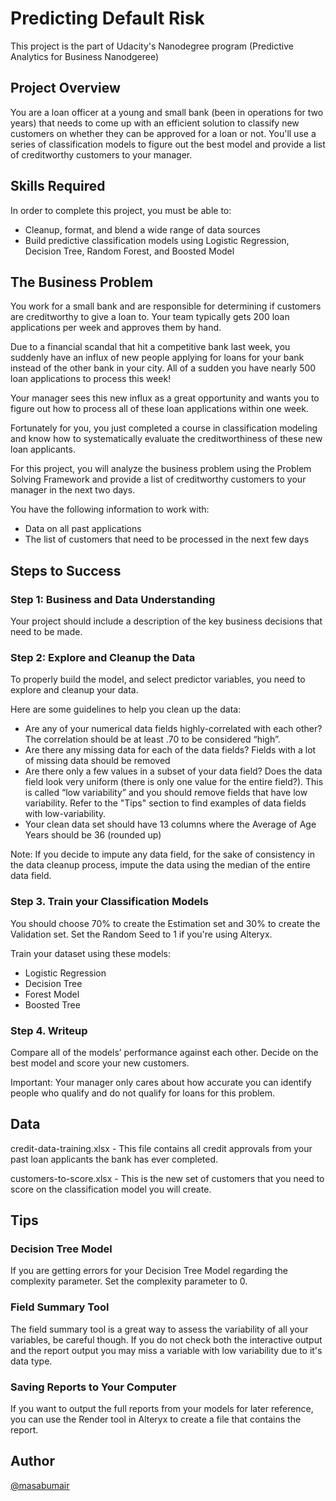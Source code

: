 # Predicting Default Risk
This project is the part of Udacity's Nanodegree program (Predictive Analytics for Business Nanodgeree)
## Project Overview
You are a loan officer at a young and small bank (been in operations for two years) that needs to come up with an efficient solution to classify new customers on whether they can be approved for a loan or not. You'll use a series of classification models to figure out the best model and provide a list of creditworthy customers to your manager.
## Skills Required
In order to complete this project, you must be able to:
- Cleanup, format, and blend a wide range of data sources
- Build predictive classification models using Logistic Regression, Decision Tree, Random Forest, and Boosted Model

## The Business Problem
You work for a small bank and are responsible for determining if customers are creditworthy to give a loan to. Your team typically gets 200 loan applications per week and approves them by hand.

Due to a financial scandal that hit a competitive bank last week, you suddenly have an influx of new people applying for loans for your bank instead of the other bank in your city. All of a sudden you have nearly 500 loan applications to process this week!

Your manager sees this new influx as a great opportunity and wants you to figure out how to process all of these loan applications within one week.

Fortunately for you, you just completed a course in classification modeling and know how to systematically evaluate the creditworthiness of these new loan applicants.

For this project, you will analyze the business problem using the Problem Solving Framework and provide a list of creditworthy customers to your manager in the next two days.

You have the following information to work with:
- Data on all past applications
- The list of customers that need to be processed in the next few days

## Steps to Success
### Step 1: Business and Data Understanding
Your project should include a description of the key business decisions that need to be made.
### Step 2: Explore and Cleanup the Data
To properly build the model, and select predictor variables, you need to explore and cleanup your data.

Here are some guidelines to help you clean up the data:

- Are any of your numerical data fields highly-correlated with each other? The correlation should be at least .70 to be considered “high”.
- Are there any missing data for each of the data fields? Fields with a lot of missing data should be removed
- Are there only a few values in a subset of your data field? Does the data field look very uniform (there is only one value for the entire field?). This is called “low variability” and you should remove fields that have low variability. Refer to the "Tips" section to find examples of data fields with low-variability.
- Your clean data set should have 13 columns where the Average of Age Years should be 36 (rounded up)

Note: If you decide to impute any data field, for the sake of consistency in the data cleanup process, impute the data using the median of the entire data field.

### Step 3. Train your Classification Models
You should choose 70% to create the Estimation set and 30% to create the Validation set. Set the Random Seed to 1 if you're using Alteryx.

Train your dataset using these models:
- Logistic Regression
- Decision Tree
- Forest Model
- Boosted Tree

### Step 4. Writeup
Compare all of the models’ performance against each other. Decide on the best model and score your new customers.

Important: Your manager only cares about how accurate you can identify people who qualify and do not qualify for loans for this problem.

## Data
credit-data-training.xlsx - This file contains all credit approvals from your past loan applicants the bank has ever completed.

customers-to-score.xlsx - This is the new set of customers that you need to score on the classification model you will create.

## Tips
### Decision Tree Model
If you are getting errors for your Decision Tree Model regarding the complexity parameter. Set the complexity parameter to 0.
### Field Summary Tool
The field summary tool is a great way to assess the variability of all your variables, be careful though. If you do not check both the interactive output and the report output you may miss a variable with low variability due to it's data type.
### Saving Reports to Your Computer
If you want to output the full reports from your models for later reference, you can use the Render tool in Alteryx to create a file that contains the report.

## Author 
[@masabumair](https://github.com/masabumair023)

  

